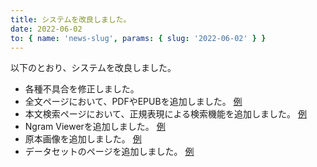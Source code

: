 ```yaml
---
title: システムを改良しました。
date: 2022-06-02
to: { name: 'news-slug', params: { slug: '2022-06-02' } }
---
```



以下のとおり、システムを改良しました。
- 各種不具合を修正しました。
- 全文ページにおいて、PDFやEPUBを追加しました。 [例](https://shibusawa-dlab.github.io/app1/fulltext)
- 本文検索ページにおいて、正規表現による検索機能を追加しました。 [例](https://shibusawa-dlab.github.io/app1/search?main%5Bquery%5D=..銀行)
- Ngram Viewerを追加しました。 [例](https://shibusawa-dlab.github.io/app1/ngram)
- 原本画像を追加しました。 [例](https://shibusawa-dlab.github.io/app1/ad/DKB10001m)
- データセットのページを追加しました。 [例](https://shibusawa-dlab.github.io/app1/static/dataset)

